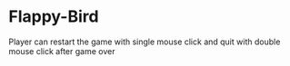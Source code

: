 # Flappy-Bird
Player can restart the game with single mouse click and quit with double mouse click after game over
